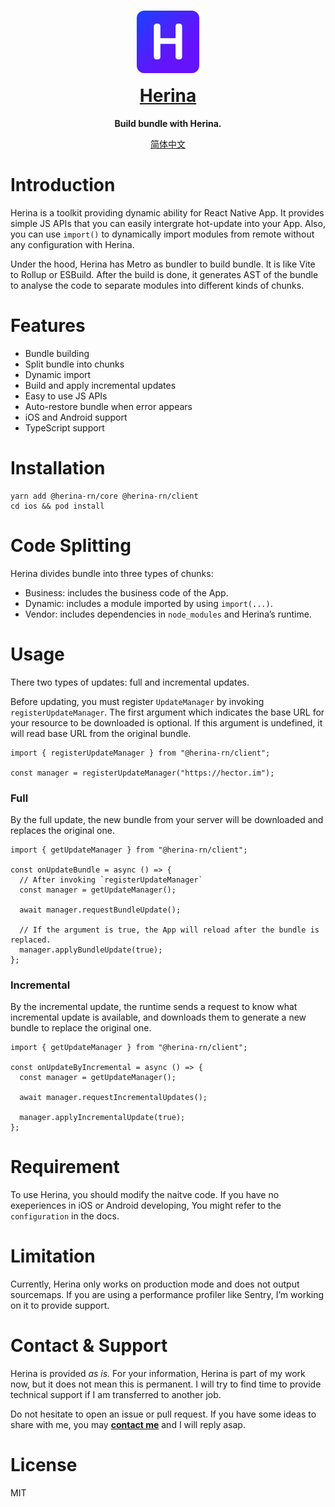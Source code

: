 <h1 align="center">
  <div style="margin-bottom:12px;text-align:center">
    <img src="https://raw.githubusercontent.com/Hector-Chong/herina/main/packages/herina-docs/docs/public/image/herina.png" width="100" height="100" style="border-radius:12px"/>
  </div>
  
  <a href="https://herina.hector.im/">
    Herina
  </a>
</h1>

<p align="center">
  <strong>Build bundle with Herina.</strong>
</p>

<p align="center">
  <a href="https://github.com/Hector-Chong/herina/blob/main/README_CN.md">
    简体中文
  </a>
</p>

# Introduction

Herina is a toolkit providing dynamic ability for React Native App. It provides simple JS APIs that you can easily intergrate hot-update into your App. Also, you can use `import()` to dynamically import modules from remote without any configuration with Herina.

Under the hood, Herina has Metro as bundler to build bundle. It is like Vite to Rollup or ESBuild. After the build is done, it generates AST of the bundle to analyse the code to separate modules into different kinds of chunks.

# Features

- Bundle building
- Split bundle into chunks
- Dynamic import
- Build and apply incremental updates
- Easy to use JS APIs
- Auto-restore bundle when error appears
- iOS and Android support
- TypeScript support

# Installation

```tsx
yarn add @herina-rn/core @herina-rn/client
cd ios && pod install
```

# Code Splitting

Herina divides bundle into three types of chunks:

- Business: includes the business code of the App.
- Dynamic: includes a module imported by using `import(...)`.
- Vendor: includes dependencies in `node_modules` and Herina’s runtime.

# Usage

There two types of updates: full and incremental updates.

Before updating, you must register `UpdateManager` by invoking `registerUpdateManager`. The first argument which indicates the base URL for your resource to be downloaded is optional. If this argument is undefined, it will read base URL from the original bundle.

```tsx
import { registerUpdateManager } from "@herina-rn/client";

const manager = registerUpdateManager("https://hector.im");
```

### Full

By the full update, the new bundle from your server will be downloaded and replaces the original one.

```tsx
import { getUpdateManager } from "@herina-rn/client";

const onUpdateBundle = async () => {
  // After invoking `registerUpdateManager`
  const manager = getUpdateManager();

  await manager.requestBundleUpdate();

  // If the argument is true, the App will reload after the bundle is replaced.
  manager.applyBundleUpdate(true);
};
```

### Incremental

By the incremental update, the runtime sends a request to know what incremental update is available, and downloads them to generate a new bundle to replace the original one.

```tsx
import { getUpdateManager } from "@herina-rn/client";

const onUpdateByIncremental = async () => {
  const manager = getUpdateManager();

  await manager.requestIncrementalUpdates();

  manager.applyIncrementalUpdate(true);
};
```

# Requirement

To use Herina, you should modify the naitve code. If you have no exeperiences in iOS or Android developing, You might refer to the `configuration` in the docs.

# Limitation

Currently, Herina only works on production mode and does not output sourcemaps. If you are using a performance profiler like Sentry, I’m working on it to provide support.

# Contact & Support

Herina is provided _as is._ For your information, Herina is part of my work now, but it does not mean this is permanent. I will try to find time to provide technical support if I am transferred to another job.

Do not hesitate to open an issue or pull request. If you have some ideas to share with me, you may [**contact me**](mailto:i@hector.im) and I will reply asap.

# License

MIT
